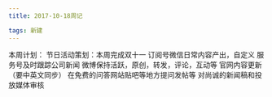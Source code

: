 ```yaml
---
title: 2017-10-18周记

tags: 新建
---
```

本周计划：
节日活动策划：本周完成双十一
订阅号微信日常内容产出，自定义
服务号及时跟踪公司新闻
微博保持活跃，原创，转发，评论，互动等
官网内容更新（要中英文同步）
在免费的问答网站贴吧等地方提问发帖等
对尚诚的新闻稿和投放媒体审核

